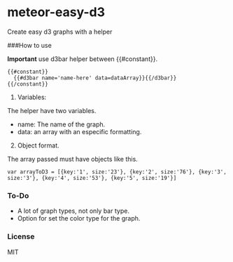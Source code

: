meteor-easy-d3
==============

Create easy d3 graphs with a helper

###How to use

**Important** use d3bar helper between {{#constant}}.

````
{{#constant}}
  {{#d3bar name='name-here' data=dataArray}}{{/d3bar}}
{{/constant}}
````

1. Variables:

  The helper have two variables.

  * name: The name of the graph.
  * data: an array with an especific formatting.
  
2. Object format.

The array passed must have objects like this.

`var arrayToD3 = [{key:'1', size:'23'}, {key:'2', size:'76'}, {key:'3', size:'3'}, {key:'4', size:'53'}, {key:'5', size:'19'}]`


### To-Do

* A lot of graph types, not only bar type.
* Option for set the color type for the graph.

### License

MIT
